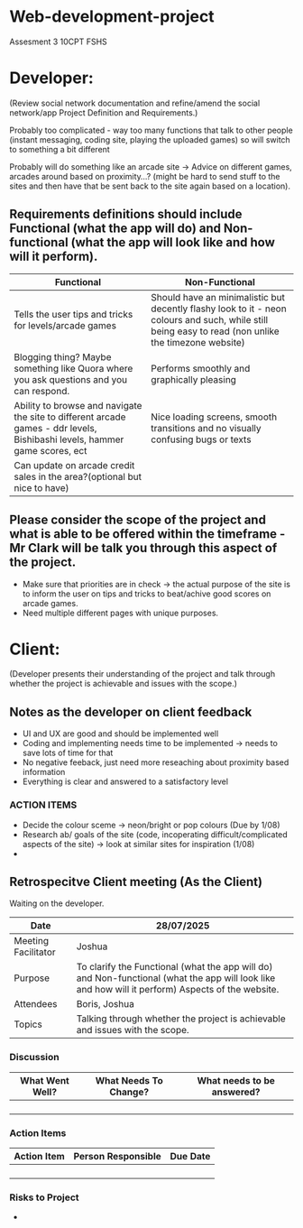 # Web-development-project
Assesment 3 10CPT FSHS

# Developer: 
(Review social network documentation and refine/amend the social network/app Project Definition and Requirements.)

Probably too complicated - way too many functions that talk to other people (instant messaging, coding site, playing the uploaded games) so will switch to something a bit different

Probably will do something like an arcade site -> Advice on different games, arcades around based on proximity…? (might be hard to send stuff to the sites and then have that be sent back to the site again based on a location).

## Requirements definitions should include Functional (what the app will do) and Non-functional (what the app will look like and how will it perform). 

| Functional | Non-Functional |
| ----------- | ----------- |
| Tells the user tips and tricks for levels/arcade games | Should have an minimalistic but decently flashy look to it - neon colours and such, while still being easy to read (non unlike the timezone website)|
| Blogging thing? Maybe something like Quora where you ask questions and you can respond. | Performs smoothly and graphically pleasing |
| Ability to browse and navigate the site to different arcade games - ddr levels, Bishibashi levels, hammer game scores, ect | Nice loading screens, smooth transitions and no visually confusing bugs or texts |
| Can update on arcade credit sales in the area?(optional but nice to have) |  |

## Please consider the scope of the project and what is able to be offered within the timeframe - Mr Clark will be talk you through this aspect of the project.

- Make sure that priorities are in check -> the actual purpose of the site is to inform the user on tips and tricks to beat/achive good scores on arcade games.
- Need multiple different pages with unique purposes.

# Client: 
(Developer presents their understanding of the project and talk through whether the project is achievable and issues with the scope.)

## Notes as the developer on client feedback
- UI and UX are good and should be implemented well
- Coding and implementing needs time to be implemented -> needs to save lots of time for that
- No negative feeback, just need more reseaching about proximity based information
- Everything is clear and answered to a satisfactory level

### ACTION ITEMS
- Decide the colour sceme -> neon/bright or pop colours (Due by 1/08)
- Research ab/ goals of the site (code, incoperating difficult/complicated aspects of the site) -> look at similar sites for inspiration (1/08)
- 

## Retrospecitve Client meeting (As the Client)
Waiting on the developer.

| Date | 28/07/2025 |
| ----------- | ----------- |
| Meeting Facilitator | Joshua |
| Purpose | To clarify the Functional (what the app will do) and Non-functional (what the app will look like and how will it perform) Aspects of the website. |
| Attendees | Boris, Joshua |
| Topics | Talking through whether the project is achievable and issues with the scope. |

### Discussion

| What Went Well? | What Needs To Change? | What needs to be answered? |
| ----------- | ----------- | ----------- |
|  |  |  |
|  |  |  |
|  |  |  |
|  |  |  |

### Action Items
| Action Item | Person Responsible | Due Date |
| ----------- | ----------- | ----------- |
|  |  |  |
|  |  |  |
|  |  |  |
|  |  |  |

### Risks to Project 
- 